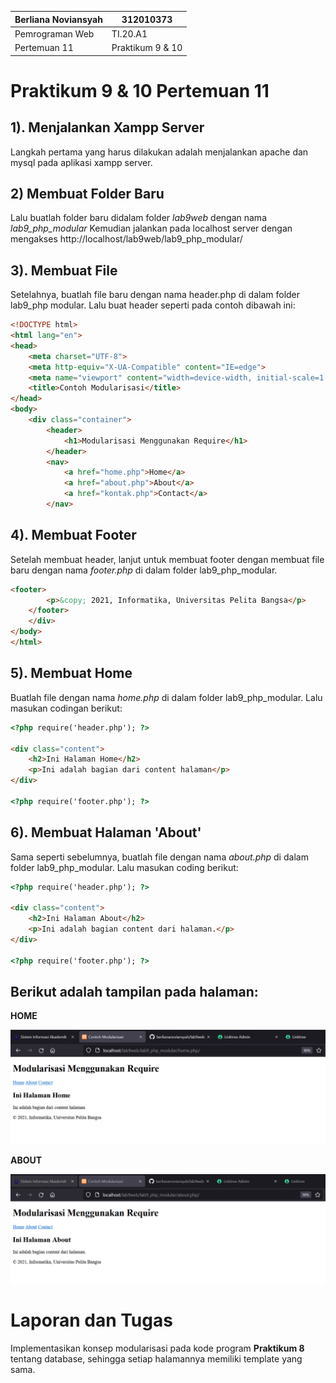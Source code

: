|  Berliana Noviansyah  |      312010373     |
|-----------------------|--------------------|
|    Pemrograman Web    |      TI.20.A1      |
|     Pertemuan 11      |  Praktikum 9 & 10  |

# Praktikum 9 & 10 Pertemuan 11

## 1). Menjalankan Xampp Server

Langkah pertama yang harus dilakukan adalah menjalankan apache dan mysql pada aplikasi xampp server.


## 2) Membuat Folder Baru

Lalu buatlah folder baru didalam folder *lab9web* dengan nama *lab9_php_modular*
Kemudian jalankan pada localhost server dengan mengakses http://localhost/lab9web/lab9_php_modular/


## 3). Membuat File

Setelahnya, buatlah file baru dengan nama header.php di dalam folder lab9_php modular. Lalu buat header seperti pada contoh dibawah ini:

```html
<!DOCTYPE html>
<html lang="en">
<head>
    <meta charset="UTF-8">
    <meta http-equiv="X-UA-Compatible" content="IE=edge">
    <meta name="viewport" content="width=device-width, initial-scale=1.0">
    <title>Contoh Modularisasi</title>
</head>
<body>
    <div class="container">
        <header>
            <h1>Modularisasi Menggunakan Require</h1>
        </header>
        <nav>
            <a href="home.php">Home</a>
            <a href="about.php">About</a>
            <a href="kontak.php">Contact</a>
        </nav>
```

## 4). Membuat Footer

Setelah membuat header, lanjut untuk membuat footer dengan membuat file baru dengan nama *footer.php* di dalam folder lab9_php_modular.

```html
<footer>
        <p>&copy; 2021, Informatika, Universitas Pelita Bangsa</p>
    </footer>
    </div>
</body>
</html>
```


## 5). Membuat Home

Buatlah file dengan nama *home.php* di dalam folder lab9_php_modular. Lalu masukan codingan berikut:

```html
<?php require('header.php'); ?>

<div class="content">
    <h2>Ini Halaman Home</h2>
    <p>Ini adalah bagian dari content halaman</p>
</div>

<?php require('footer.php'); ?>
```


## 6). Membuat Halaman 'About'

Sama seperti sebelumnya, buatlah file dengan nama *about.php* di dalam folder lab9_php_modular. Lalu masukan coding berikut:

```html
<?php require('header.php'); ?>

<div class="content">
    <h2>Ini Halaman About</h2>
    <p>Ini adalah bagian content dari halaman.</p>
</div>

<?php require('footer.php'); ?>
```


## Berikut adalah tampilan pada halaman:

**HOME**

![Halaman_Home](img/home.png)



**ABOUT**

![Halaman_About](img/about.png)



# Laporan dan Tugas

Implementasikan konsep modularisasi pada kode program **Praktikum 8** tentang database, sehingga setiap halamannya memiliki template yang sama.

